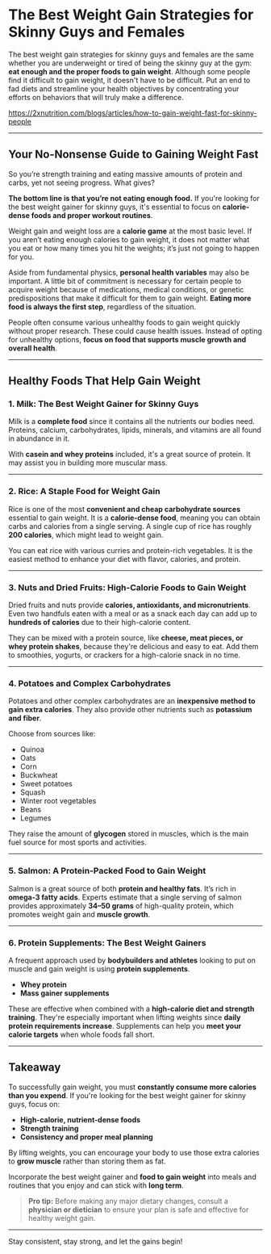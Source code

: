 # The Best Weight Gain Strategies for Skinny Guys and Females

The best weight gain strategies for skinny guys and females are the same whether you are underweight or tired of being the skinny guy at the gym: **eat enough and the proper foods to gain weight**. Although some people find it difficult to gain weight, it doesn't have to be difficult. Put an end to fad diets and streamline your health objectives by concentrating your efforts on behaviors that will truly make a difference.

https://2xnutrition.com/blogs/articles/how-to-gain-weight-fast-for-skinny-people



---

## Your No-Nonsense Guide to Gaining Weight Fast

So you’re strength training and eating massive amounts of protein and carbs, yet not seeing progress. What gives?

**The bottom line is that you’re not eating enough food.** If you're looking for the best weight gainer for skinny guys, it's essential to focus on **calorie-dense foods and proper workout routines**.

Weight gain and weight loss are a **calorie game** at the most basic level. If you aren’t eating enough calories to gain weight, it does not matter what you eat or how many times you hit the weights; it’s just not going to happen for you.

Aside from fundamental physics, **personal health variables** may also be important. A little bit of commitment is necessary for certain people to acquire weight because of medications, medical conditions, or genetic predispositions that make it difficult for them to gain weight. **Eating more food is always the first step**, regardless of the situation.

People often consume various unhealthy foods to gain weight quickly without proper research. These could cause health issues. Instead of opting for unhealthy options, **focus on food that supports muscle growth and overall health**.

---

## Healthy Foods That Help Gain Weight

### 1. Milk: The Best Weight Gainer for Skinny Guys

Milk is a **complete food** since it contains all the nutrients our bodies need. Proteins, calcium, carbohydrates, lipids, minerals, and vitamins are all found in abundance in it. 

With **casein and whey proteins** included, it's a great source of protein. It may assist you in building more muscular mass.

---

### 2. Rice: A Staple Food for Weight Gain

Rice is one of the most **convenient and cheap carbohydrate sources** essential to gain weight. It is a **calorie-dense food**, meaning you can obtain carbs and calories from a single serving. A single cup of rice has roughly **200 calories**, which might lead to weight gain.

You can eat rice with various curries and protein-rich vegetables. It is the easiest method to enhance your diet with flavor, calories, and protein.

---

### 3. Nuts and Dried Fruits: High-Calorie Foods to Gain Weight

Dried fruits and nuts provide **calories, antioxidants, and micronutrients**. Even two handfuls eaten with a meal or as a snack each day can add up to **hundreds of calories** due to their high-calorie content.

They can be mixed with a protein source, like **cheese, meat pieces, or whey protein shakes**, because they're delicious and easy to eat. Add them to smoothies, yogurts, or crackers for a high-calorie snack in no time.

---

### 4. Potatoes and Complex Carbohydrates

Potatoes and other complex carbohydrates are an **inexpensive method to gain extra calories**. They also provide other nutrients such as **potassium and fiber**.

Choose from sources like:

- Quinoa  
- Oats  
- Corn  
- Buckwheat  
- Sweet potatoes  
- Squash  
- Winter root vegetables  
- Beans  
- Legumes  

They raise the amount of **glycogen** stored in muscles, which is the main fuel source for most sports and activities.

---

### 5. Salmon: A Protein-Packed Food to Gain Weight

Salmon is a great source of both **protein and healthy fats**. It’s rich in **omega-3 fatty acids**. Experts estimate that a single serving of salmon provides approximately **34–50 grams** of high-quality protein, which promotes weight gain and **muscle growth**.

---

### 6. Protein Supplements: The Best Weight Gainers

A frequent approach used by **bodybuilders and athletes** looking to put on muscle and gain weight is using **protein supplements**.

- **Whey protein**
- **Mass gainer supplements**

These are effective when combined with a **high-calorie diet and strength training**. They're especially important when lifting weights since **daily protein requirements increase**. Supplements can help you **meet your calorie targets** when whole foods fall short.

---

## Takeaway

To successfully gain weight, you must **constantly consume more calories than you expend**. If you're looking for the best weight gainer for skinny guys, focus on:

- **High-calorie, nutrient-dense foods**
- **Strength training**
- **Consistency and proper meal planning**

By lifting weights, you can encourage your body to use those extra calories to **grow muscle** rather than storing them as fat.

Incorporate the best weight gainer and **food to gain weight** into meals and routines that you enjoy and can stick with **long term**.

> **Pro tip:** Before making any major dietary changes, consult a **physician or dietician** to ensure your plan is safe and effective for healthy weight gain.

---

Stay consistent, stay strong, and let the gains begin!
